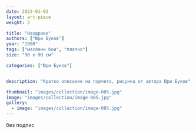 ```yaml
---
date: 2022-01-02
layout: art-piece
weight: 2

title: "Наздраве"
authors: ["Юри Буков"]
year: "1990"
tags: ["маслени бои", "платно"]
size: "90 х 90 см"

categories: ["Юри Буков"]


description: "Кратко описание на парчето, рисунка от автора Юри Буков"

thumbnail: "images/collection/image-085.jpg"
image: "images/collection/image-085.jpg"
gallery:
  - image: "images/collection/image-085.jpg"
---
```

без подпис
